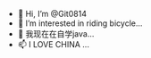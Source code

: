 - 👋 Hi, I’m @Git0814
- 👀 I’m interested in riding bicycle...
- 🌱 我现在在自学java...
- 📫 I LOVE CHINA ...

<!---
Git0814/Git0814 is a ✨ special ✨ repository because its `README.md` (this file) appears on your GitHub profile.
You can click the Preview link to take a look at your changes.
--->
